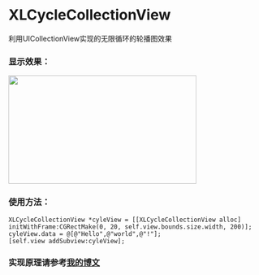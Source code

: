 # XLCycleCollectionView

利用UICollectionView实现的无限循环的轮播图效果

### 显示效果：

<img src="https://github.com/mengxianliang/XLCycleCollectionView/blob/master/Gif/1.gif" width=370 height=213 />

### 使用方法：

```objc
XLCycleCollectionView *cyleView = [[XLCycleCollectionView alloc] initWithFrame:CGRectMake(0, 20, self.view.bounds.size.width, 200)];
cyleView.data = @[@"Hello",@"world",@"!"];
[self.view addSubview:cyleView];
```

### 实现原理请参考[我的博文](http://blog.csdn.net/u013282507/article/details/60583959)
